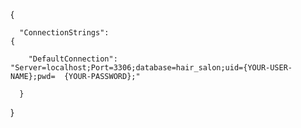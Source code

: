    {        
                                                                                                       
      "ConnectionStrings":                                                                                      { 
                                                                                                               
        "DefaultConnection": "Server=localhost;Port=3306;database=hair_salon;uid={YOUR-USER-NAME};pwd=  {YOUR-PASSWORD};"    

      }                                                                                                      
   }                                      